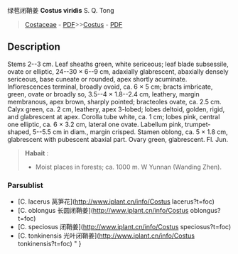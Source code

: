 绿苞闭鞘姜 **Costus viridis** S. Q. Tong

> [Costaceae](http://www.iplant.cn/info/Costaceae?t=foc) - [PDF](http://www.iplant.cn/foc/pdf/Costaceae.pdf)>>[Costus](http://www.iplant.cn/info/Costus?t=foc) - [PDF](http://www.iplant.cn/foc/pdf/Costus.pdf)

## Description

Stems 2--3 cm. Leaf sheaths green, white sericeous; leaf blade subsessile, ovate or elliptic, 24--30 × 6--9 cm, adaxially glabrescent, abaxially densely sericeous, base cuneate or rounded, apex shortly acuminate. Inflorescences terminal, broadly ovoid, ca. 6 × 5 cm; bracts imbricate, green, ovate or broadly so, 3.5--4 × 1.8--2.4 cm, leathery, margin membranous, apex brown, sharply pointed; bracteoles ovate, ca. 2.5 cm. Calyx green, ca. 2 cm, leathery, apex 3-lobed; lobes deltoid, golden, rigid, and glabrescent at apex. Corolla tube white, ca. 1 cm; lobes pink, central one elliptic, ca. 6 × 3.2 cm, lateral one ovate. Labellum pink, trumpet-shaped, 5--5.5 cm in diam., margin crisped. Stamen oblong, ca. 5 × 1.8 cm, glabrescent with pubescent abaxial part. Ovary green, glabrescent. Fl. Jun.


> **Habait** : 
>* Moist places in forests; ca. 1000 m. W Yunnan (Wanding Zhen).

### Parsublist

* [C.  lacerus  莴笋花](http://www.iplant.cn/info/Costus lacerus?t=foc)
* [C.  oblongus  长圆闭鞘姜](http://www.iplant.cn/info/Costus oblongus?t=foc)
* [C.  speciosus  闭鞘姜](http://www.iplant.cn/info/Costus speciosus?t=foc)
* [C.  tonkinensis  光叶闭鞘姜](http://www.iplant.cn/info/Costus tonkinensis?t=foc)
"
}